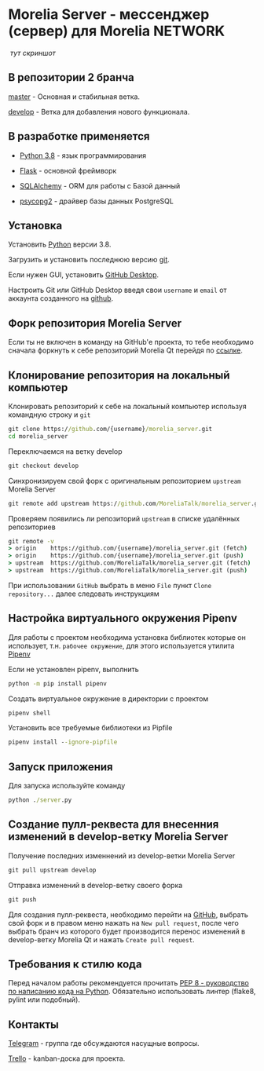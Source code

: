 # Morelia Server - мессенджер (сервер) для Morelia NETWORK #

![]() *тут скриншот*

## В репозитории 2 бранча ##

[master](https://github.com/MoreliaTalk/morelia_server/tree/master) - Основная и стабильная ветка.

[develop](https://github.com/MoreliaTalk/morelia_server/tree/develop) - Ветка для добавления нового функционала.

## В разработке применяется ##

* [Python 3.8](https://www.python.org/) - язык программирования

* [Flask](https://flask.palletsprojects.com/en/1.1.x/) - основной фреймворк

* [SQLAlchemy](https://www.sqlalchemy.org/) - ORM для работы с Базой данный

* [psycopg2](https://www.psycopg.org/docs/) - драйвер базы данных PostgreSQL

## Установка ##

Установить [Python](https://www.python.org/downloads/) версии 3.8.

Загрузить и установить последнюю версию [git](https://git-scm.com/downloads).

Если нужен GUI, установить [GitHub Desktop](https://desktop.github.com/).

Настроить Git или GitHub Desktop введя свои `username` и `email` от аккаунта созданного на [github](https://www.github.com).

## Форк репозитория Morelia Server ##

Если ты не включен в команду на GitHub'е проекта, то тебе необходимо сначала форкнуть к себе репозиторий Morelia Qt перейдя по [ссылке](https://github.com/MoreliaTalk/morelia_server/fork).

## Клонирование репозитория на локальный компьютер ##

Клонировать репозиторий к себе на локальный компьютер используя командную строку и `git`

```cmd
git clone https://github.com/{username}/morelia_server.git
cd morelia_server
```

Переключаемся на ветку develop

```cmd
git checkout develop
```

Синхронизируем свой форк с оригинальным репозиторием `upstream` Morelia Server

```cmd
git remote add upstream https://github.com/MoreliaTalk/morelia_server.git
```

Проверяем появились ли репозиторий `upstream` в списке удалённых репозиториев

```cmd
git remote -v
> origin    https://github.com/{username}/morelia_server.git (fetch)
> origin    https://github.com/{username}/morelia_server.git (push)
> upstream  https://github.com/MoreliaTalk/morelia_server.git (fetch)
> upstream  https://github.com/MoreliaTalk/morelia_server.git (push)
```

При использовании `GitHub` выбрать в меню `File` пункт `Clone repository...` далее следовать инструкциям

## Настройка виртуального окружения Pipenv ##

Для работы с проектом необходима установка библиотек которые он использует, т.н. `рабочее окружение`, для этого используется утилита [Pipenv](https://github.com/pypa/pipenv)

Если не установлен pipenv, выполнить

```cmd
python -m pip install pipenv
```

Создать виртуальное окружение в директории с проектом

```cmd
pipenv shell
```

Установить все требуемые библиотеки из Pipfile

```cmd
pipenv install --ignore-pipfile
```

## Запуск приложения ##

Для запуска используйте команду

```cmd
python ./server.py
```

## Создание пулл-реквеста для внесенния изменений в develop-ветку Morelia Server ##

Получение последних изменнений из develop-ветки Morelia Server

```cmd
git pull upstream develop
```

Отправка изменений в develop-ветку своего форка

```cmd
git push
```

Для создания пулл-реквеста, необходимо перейти на [GitHub](https://www.github.com), выбрать свой форк и в правом меню нажать на `New pull request`, после чего выбрать бранч из которого будет производится перенос изменений в develop-ветку Morelia Qt и нажать `Create pull request`.

## Требования к стилю кода ##

Перед началом работы рекомендуется прочитать [PEP 8 - руководство по написанию кода на Python](https://pythonworld.ru/osnovy/pep-8-rukovodstvo-po-napisaniyu-koda-na-python.html). Обязательно использовать линтер (flake8, pylint или подобный).

## Контакты ##

[Telegram](https://t.me/joinchat/LImHShzAmIWvpMxDTr5Vxw) - группа где обсуждаются насущные вопросы.

[Trello](https://trello.com/b/qXjJFTP3/develop) - kanban-доска для проекта.

